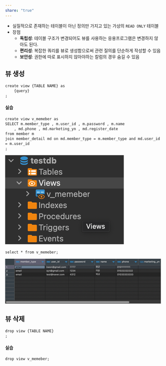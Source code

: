```yaml
---
share: "true"
---
```

- 실질적으로 존재하는 테이블이 아닌 정의만 가지고 있는 가상의 `READ ONLY` 테이블
- 장점
	- **독립성**: 테이블 구조가 변경되어도 뷰를 사용하는 응용프로그램은 변경하지 않아도 된다.
	- **편리성**: 복잡한 쿼리를 뷰로 생성함으로써 관련 질의를 단순하게 작성할 수 있음
	- **보안성**: 권한에 따로 표시하지 않아야하는 칼럼의 경우 숨길 수 있음

## 뷰 생성

```mysql
create view {TABLE NAME} as
	{query}
;
```

#### 실습
```mysql
create view v_memeber as
SELECT m.member_type , m.user_id , m.password , m.name
	, md.phone , md.marketing_yn , md.register_date
from member m
join member_detail md on md.member_type = m.member_type and md.user_id = m.user_id
;
```
![Pasted image 20231028093015.png](./imgs/Pasted%20image%2020231028093015.png)
```mysql
select * from v_memeber;
```
![Pasted image 20231028093133.png](./imgs/Pasted%20image%2020231028093133.png)

## 뷰 삭제

```mysql
drop view {TABLE NAME}
;
```

#### 실습

```mysql
drop view v_memeber;
```
